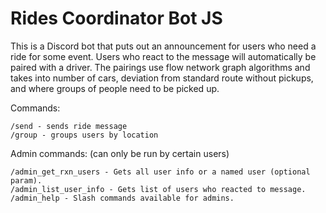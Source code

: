 # Rides Coordinator Bot JS

This is a Discord bot that puts out an announcement for users who need a ride for some event. Users who react to the message will automatically be paired with a driver. The pairings use flow network graph algorithms and takes into number of cars, deviation from standard route without pickups, and where groups of people need to be picked up.

Commands:
```
/send - sends ride message
/group - groups users by location
```

Admin commands: (can only be run by certain users)
```
/admin_get_rxn_users - Gets all user info or a named user (optional param).
/admin_list_user_info - Gets list of users who reacted to message.
/admin_help - Slash commands available for admins.
```
